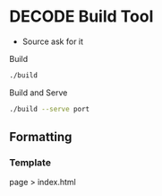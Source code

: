 # DECODE Build Tool

- Source ask for it

Build

```sh
./build
```

Build and Serve

```sh
./build --serve port
```

## Formatting

### Template

page > index.html
